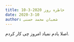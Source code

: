 ```yaml
---
title: خاطره روز 2020-3-10
date: 2020-3-10
author: شعبان محمد حسنی
---
```


اصلا یادم نمیاد امروز چی کار کردم.